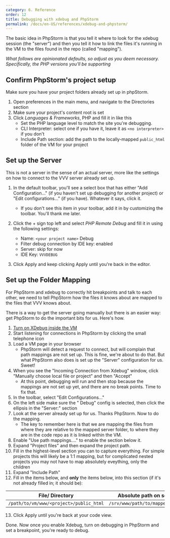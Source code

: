 ```yaml
---
category: 6. Reference
order: 12
title: Debugging with xdebug and PhpStorm
permalink: /docs/en-US/references/xdebug-and-phpstorm/
---
```


The basic idea in PhpStorm is that you tell it where to look for the xdebug session (the "server") and then you tell it how to link the files it's running in the VM to the files found in the repo (called "mapping").

_What follows are opinionated defaults, so adjust as you deem necessary. Specifically, the PHP versions you'll be supporting_

## Confirm PhpStorm's project setup

Make sure you have your project folders already set up in phpStorm.

1. Open preferences in the main menu, and navigate to the Directories section
2. Make sure your project's content root is set
3. Click *Languages & Frameworks*, PHP and fill it in like this
   - Set the PHP language level to match the site you're debugging.
   - CLI Interpreter: select one if you have it, leave it as `<no interpreter>` if you don't
   - Include Path section: add the path to the locally-mapped `public_html` folder of the VM for your project

## Set up the Server

This is not a server in the sense of an actual server, more like the settings on how to connect to the VVV server already set up.

1. In the default toolbar, you'll see a select box that has either "Add Configuration..." (if you haven't set up debugging for another project) or "Edit configurations..." (if you have). Whatever it says, click it. 
    - If you don't see this item in your toolbar, add it in by customizing the toolbar. You'll thank me later. 

2. Click the + sign top left and select *PHP Remote Debug* and fill it in using the following settings:
    - Name: `<your project name>` Debug
    - Filter debug connection by IDE key: enabled
    - Server: skip for now
    - IDE Key: `VVVDEBUG`
3. Click Apply and keep clicking Apply until you're back in the editor.

## Set up the Folder Mapping

For PhpStorm and xdebug to correctly hit breakpoints and talk to each other, we need to tell PhpStorm how the files it knows about are mapped to the files that VVV knows about.

There is a way to get the server going manually but there is an easier way: get PhpStorm to do the important bits for us. Here's how.

1. [Turn on XDebug inside the VM](xdebug.md)
2. Start listening for connections in PhpStorm by clicking the small telephone icon
3. Load a VM page in your browser
    - PhpStorm will detect a request to connect, but will complain that path mappings are not set up. This is fine, we're about to do that. But what PhpStorm also does is set up the "Server" configuration for us. Sweet!
4. When you see the "Incoming Connection from Xdebug" window, click "Manually choose local file or project" and then "Accept"
    - At this point, debugging will run and then stop because the mappings are not set up yet, and there are no break points. Time to fix that.
5. In the toolbar, select "Edit Configurations..."
6. On the left side make sure the "<your project name> Debug" config is selected, then click the ellipsis in the "Server:" section
7. Look at the server already set up for us. Thanks PhpStorm. Now to do the mapping.
    - The key to remember here is that we are mapping the files from where they are relative to the mapped server folder, to where they are in the code repo as it is linked within the VM.
8. Enable "Use path mappings...." to enable the section below it.
9. Expand "Project files" and then expand the project path. 
10. Fill in the highest-level section you can to capture everything. For simple projects this will likely be a 1:1 mapping, but for complicated nested projects you may not have to map absolutely eveything, only the children
11. Expand "Include Path"
12. Fill in the items below, and **only** the items below, into this section (if it's not already filled in; it should be):

   | File/ Directory| Absolute path on server |
   |---|---|
   | `/path/to/vm/www/<project>/public_html` | `/srv/www/path/to/mapped/folder` |

13. Click Apply until you're back at your code view.

Done. Now once you enable Xdebug, turn on debugging in PhpStorm and set a breakpoint, you're ready to debug.
